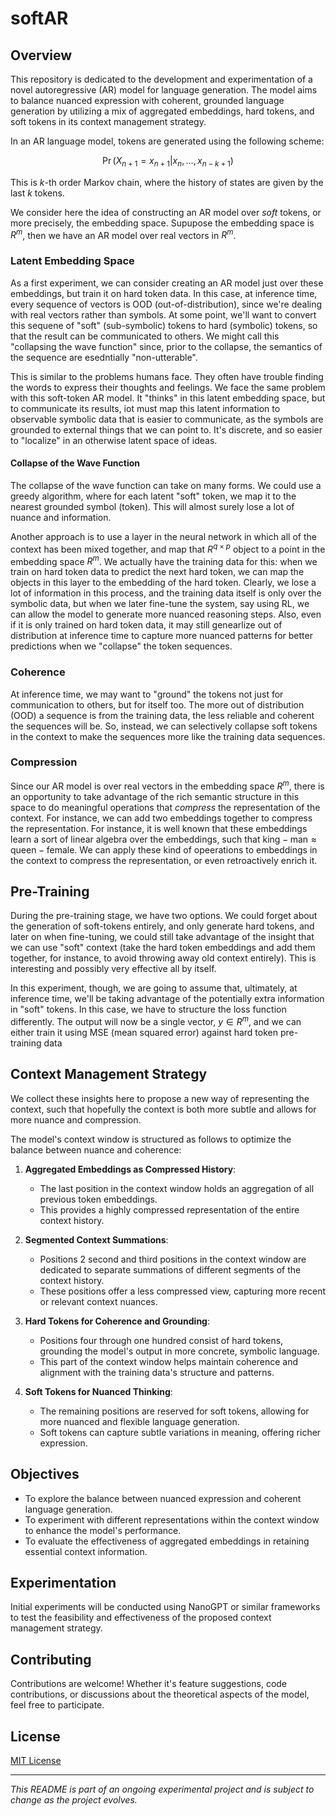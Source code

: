 
# softAR

## Overview
This repository is dedicated to the development and experimentation of a novel autoregressive (AR) model for language generation. The model aims to balance nuanced expression with coherent, grounded language generation by utilizing a mix of aggregated embeddings, hard tokens, and soft tokens in its context management strategy.

In an AR language model, tokens are generated using the following scheme:

$$
\Pr(X_{n+1} = x_{n+1} | x_n, \ldots, x_{n-k+1})
$$

This is $k$-th order Markov chain, where the history of states are given by the last $k$ tokens.

We consider here the idea of constructing an AR model over *soft* tokens, or more precisely, the embedding space.
Supupose the embedding space is $R^m$, then we have an AR model over real vectors in $R^m$.

### Latent Embedding Space

As a first experiment, we can consider creating an AR model just over these embeddings, but train it on hard token data.
In this case, at inference time, every sequence of vectors is OOD (out-of-distribution), since we're dealing with real vectors rather than symbols. At some point, we'll want to convert this sequene of "soft" (sub-symbolic) tokens to hard (symbolic) tokens, so that the result can be communicated to others. We might call this "collapsing the wave function" since, prior to the collapse, the semantics of the sequence are esedntially "non-utterable".

This is similar to the problems humans face. They often have trouble finding the words to express their thoughts and feelings. We face the same problem with this soft-token AR model. It "thinks" in this latent embedding space, but to communicate its results, iot must map this latent information to observable symbolic data that is easier to communicate, as the symbols are grounded to external things that we can point to. It's discrete, and so easier to "localize" in an otherwise latent space of ideas.

#### Collapse of the Wave Function
The collapse of the wave function can take on many forms. We could use a greedy algorithm, where for each latent "soft" token, we map it to the nearest grounded symbol (token). This will almost surely lose a lot of nuance and information.

Another approach is to use a layer in the neural network in which all of the context has been mixed together, and map that $R^{q \times p}$ object to a point in the embedding space $R^m$. We actually have the training data for this: when we train on hard token data to predict the next hard token, we can map the objects in this layer to the embedding of the hard token. Clearly, we lose a lot of information in this process, and the training data itself is only over the symbolic data, but when we later fine-tune the system, say using RL, we can allow the model to generate more nuanced reasoning steps. Also, even if it is only trained on hard token data, it may still genearlize out of distribution at inference time to capture more nuanced patterns for better predictions when we "collapse" the token sequences.

### Coherence

At inference time, we may want to "ground" the tokens not just for communication to others, but for itself too. The more out of distribution (OOD) a sequence is from the training data, the less reliable and coherent the sequences will be. So, instead, we can selectively collapse soft tokens in the context to make the sequences more like the training data sequences.

### Compression

Since our AR model is over real vectors in the embedding space $R^m$, there is an opportunity to take advantage of the rich semantic structure in this space to do meaningful operations that *compress* the representation of the context.
For instance, we can add two embeddings together to compress the representation. For instance, it is well known that these embeddings learn a sort of linear algebra over the embeddings, such that $\text{king} - \text{man} \approx \text{queen} - \text{female}$. We can apply these kind of opeerations to embeddings in the context to compress the representation, or even retroactively enrich it.

## Pre-Training

During the pre-training stage, we have two options. We could forget about the generation of soft-tokens entirely, and only generate hard tokens, and later on when fine-tuning, we could still take advantage of the insight that we can use "soft" context (take the hard token embeddings and add them together, for instance, to avoid throwing away old context entirely). This is interesting and possibly very effective all by itself.

In this experiment, though, we are going to assume that, ultimately, at inference time, we'll be taking advantage of the potentially extra information in "soft" tokens. In this case, we have to structure the loss function differently. The output will now be a single vector, $y \in R^m$, and we can either train it using MSE (mean squared error) against hard token pre-training data

## Context Management Strategy
We collect these insights here to propose a new way of representing the context, such that hopefully the context is both more subtle and allows for more nuance and compression.

The model's context window is structured as follows to optimize the balance between nuance and coherence:

1. **Aggregated Embeddings as Compressed History**:
   - The last position in the context window holds an aggregation of all previous token embeddings.
   - This provides a highly compressed representation of the entire context history.

2. **Segmented Context Summations**:
   - Positions 2 second and third positions in the context window are dedicated to separate summations of different segments of the context history.
   - These positions offer a less compressed view, capturing more recent or relevant context nuances.

3. **Hard Tokens for Coherence and Grounding**:
   - Positions four through one hundred consist of hard tokens, grounding the model's output in more concrete, symbolic language.
   - This part of the context window helps maintain coherence and alignment with the training data's structure and patterns.

4. **Soft Tokens for Nuanced Thinking**:
   - The remaining positions are reserved for soft tokens, allowing for more nuanced and flexible language generation.
   - Soft tokens can capture subtle variations in meaning, offering richer expression.

## Objectives
- To explore the balance between nuanced expression and coherent language generation.
- To experiment with different representations within the context window to enhance the model's performance.
- To evaluate the effectiveness of aggregated embeddings in retaining essential context information.

## Experimentation
Initial experiments will be conducted using NanoGPT or similar frameworks to test the feasibility and effectiveness of the proposed context management strategy.

## Contributing
Contributions are welcome! Whether it's feature suggestions, code contributions, or discussions about the theoretical aspects of the model, feel free to participate.

## License
[MIT License](LICENSE)

---

*This README is part of an ongoing experimental project and is subject to change as the project evolves.*

